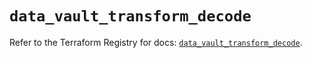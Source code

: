 # `data_vault_transform_decode`

Refer to the Terraform Registry for docs: [`data_vault_transform_decode`](https://registry.terraform.io/providers/hashicorp/vault/5.1.0/docs/data-sources/transform_decode).

